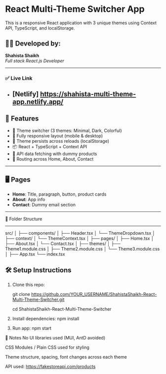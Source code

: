 # React Multi-Theme Switcher App

This is a responsive React application with 3 unique themes using Context API, TypeScript, and localStorage.

## 👩‍💻 Developed by:
**Shahista Shaikh**  
*Full stack React.js Developer*

---
### ✅ Live Link

- [Netlify]
  https://shahista-multi-theme-app.netlify.app/
  ---

## 🔧 Features

- 🔘 Theme switcher (3 themes: Minimal, Dark, Colorful)
- 📱 Fully responsive layout (mobile & desktop)
- 🎨 Theme persists across reloads (localStorage)
- 📦 React + TypeScript + Context API
- 🧠 API data fetching with dummy products
- 🔁 Routing across Home, About, Contact

---

## 🖥️ Pages

- **Home**: Title, paragraph, button, product cards
- **About**: App info
- **Contact**: Dummy email section

---

📂 Folder Structure

---
src/
│
├── components/
│   ├── Header.tsx
│   └── ThemeDropdown.tsx
│
├── context/
│   └── ThemeContext.tsx
│
├── pages/
│   ├── Home.tsx
│   ├── About.tsx
│   └── Contact.tsx
│
├── themes/
│   ├── Theme1.module.css
│   ├── Theme2.module.css
│   └── Theme3.module.css
│
├── App.tsx
└── index.tsx

## 🛠️ Setup Instructions

1. Clone this repo:
   
      git clone https://github.com/YOUR_USERNAME/ShahistaShaikh-React-Multi-Theme-Switcher.git
      
      cd ShahistaShaikh-React-Multi-Theme-Switcher

3. Install dependencies:
npm install

4. Run app:
npm start

📝 Notes
No UI libraries used (MUI, AntD avoided)

CSS Modules / Plain CSS used for styling

Theme structure, spacing, font changes across each theme

API used: https://fakestoreapi.com/products





